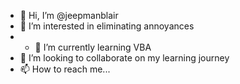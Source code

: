 - 👋 Hi, I’m @jeepmanblair
- 👀 I’m interested in eliminating annoyances
- - 🌱 I’m currently learning VBA
- 💞️ I’m looking to collaborate on my learning journey
- 📫 How to reach me...

<!---
jeepmanblair/jeepmanblair is a ✨ special ✨ repository because its `README.md` (this file) appears on your GitHub profile.
You can click the Preview link to take a look at your changes.
--->
